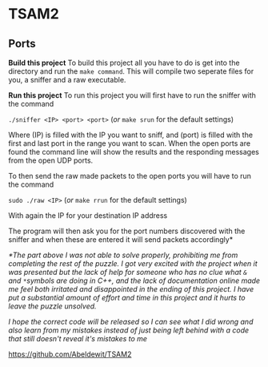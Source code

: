 # TSAM2
## Ports

**Build this project**
To build this project all you have to do is get into the directory and run the ``make command``. This will compile two seperate files for you, a sniffer and a raw executable. 

**Run this project**
To run this project you will first have to run the sniffer with the command

``./sniffer <IP> <port> <port>`` (_or_ ``make srun`` for the default settings)

Where (IP) is filled with the IP you want to sniff, and (port) is filled with the first and last port in the range you want to scan.
When the open ports are found the command line will show the results and the responding messages from the open UDP ports. 

To then send the raw made packets to the open ports you will have to run the command

``sudo ./raw <IP>`` (_or_ ``make rrun`` for the default settings)

With again the IP for your destination IP address

The program will then ask you for the port numbers discovered with the sniffer and when these are entered it will send packets accordingly*

_*The part above I was not able to solve properly, prohibiting me from completing the rest of the puzzle. I got very excited with the project when it was presented but the lack of help for someone who has no clue what ``&`` and ``*``symbols are doing in C++, and the lack of documentation online made me feel both irritated and disappointed in the ending of this project. I have put a substantial amount of effort and time in this project and it hurts to leave the puzzle unsolved._

_I hope the correct code will be released so I can see what I did wrong and also learn from my mistakes instead of just being left behind with a code that still doesn't reveal it's mistakes to me_

<https://github.com/Abeldewit/TSAM2>
